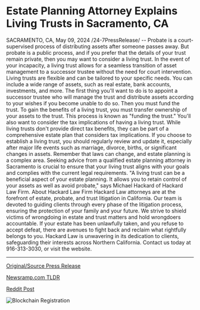 # Estate Planning Attorney Explains Living Trusts in Sacramento, CA

SACRAMENTO, CA, May 09, 2024 /24-7PressRelease/ -- Probate is a court-supervised process of distributing assets after someone passes away. But probate is a public process, and if you prefer that the details of your trust remain private, then you may want to consider a living trust.   In the event of your incapacity, a living trust allows for a seamless transition of asset management to a successor trustee without the need for court intervention. Living trusts are flexible and can be tailored to your specific needs. You can include a wide range of assets, such as real estate, bank accounts, investments, and more.  The first thing you'll want to do is to appoint a successor trustee who will manage the trust and distribute assets according to your wishes if you become unable to do so.  Then you must fund the trust. To gain the benefits of a living trust, you must transfer ownership of your assets to the trust. This process is known as "funding the trust."  You'll also want to consider the tax implications of having a living trust. While living trusts don't provide direct tax benefits, they can be part of a comprehensive estate plan that considers tax implications.   If you choose to establish a living trust, you should regularly review and update it, especially after major life events such as marriage, divorce, births, or significant changes in assets. Remember that laws can change, and estate planning is a complex area. Seeking advice from a qualified estate planning attorney in Sacramento is crucial to ensure that your living trust aligns with your goals and complies with the current legal requirements.  "A living trust can be a beneficial aspect of your estate planning. It allows you to retain control of your assets as well as avoid probate," says Michael Hackard of Hackard Law Firm.  About Hackard Law Firm Hackard Law attorneys are at the forefront of estate, probate, and trust litigation in California. Our team is devoted to guiding clients through every phase of the litigation process, ensuring the protection of your family and your future. We strive to shield victims of wrongdoing in estate and trust matters and hold wrongdoers accountable. If your estate has been unlawfully taken, and you refuse to accept defeat, there are avenues to fight back and reclaim what rightfully belongs to you. Hackard Law is unwavering in its dedication to clients, safeguarding their interests across Northern California. Contact us today at 916-313-3030, or visit the website. 

---

[Original/Source Press Release](https://newlive.24-7pressrelease.com/press-release/510550/estate-planning-attorney-explains-living-trusts-in-sacramento-ca)
                    

[Newsramp.com TLDR](https://newsramp.com/curated-news/discover-the-benefits-of-living-trusts-for-asset-management-and-privacy/69ace2c6fa701bbc65686aa993465c93) 

 



[Reddit Post](https://www.reddit.com/r/newsramp/comments/1cpq8ot/discover_the_benefits_of_living_trusts_for_asset/) 



![Blockchain Registration](https://cdn.newsramp.app/24-7PressRelease/qrcode/245/11/hintDjhS.webp)